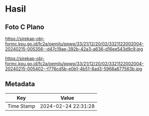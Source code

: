 # Hasil

## Foto C Plano

https://sirekap-obj-formc.kpu.go.id/fc2a/pemilu/ppwp/33/21/12/20/02/3321122002004-20240215-005356--d47c19ae-392b-42a3-a636-d16ee543d9c9.jpg

https://sirekap-obj-formc.kpu.go.id/fc2a/pemilu/ppwp/33/21/12/20/02/3321122002004-20240215-005402--f776cd5b-e0b1-4b51-8ad3-5968a677563b.jpg


## Metadata

| Key        | Value               |
| ---------- | ------------------- |
| Time Stamp | 2024-02-24 22:31:28 |



